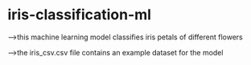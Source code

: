 # iris-classification-ml

-->this machine learning model classifies iris petals of different flowers

-->the iris_csv.csv file contains an example dataset for the model
